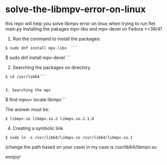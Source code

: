 # solve-the-libmpv-error-on-linux #
this repo will help you solve libmpv error on linux when trying to run flet main.py
Installing the pakages mpv-libs and mpv-devel on Fedora >=39/41 

1. Run the command to install the packages:
 
```  
$ sudo dnf install mpv-libs  ```
``` 
$ sudo dnf install mpv-devel ```


2. Searching the packages on directory

```
$ cd /usr/lib64```


3. Searching the mpv

```
$ find *mpv*``` or ``` 
locate libmpv```


The answer must be:

```$ libmpv.so libmpv.so.2 libmpv.so.2.1.0```


4. Creating a symbolic link

```$ sudo ln -s /usr/lib64/libmpv.so /usr/lib64/libmpv.so.1``` 

(change the path based on your case) in my case is /usr/lib64/libmpv.so

ennjoy!
